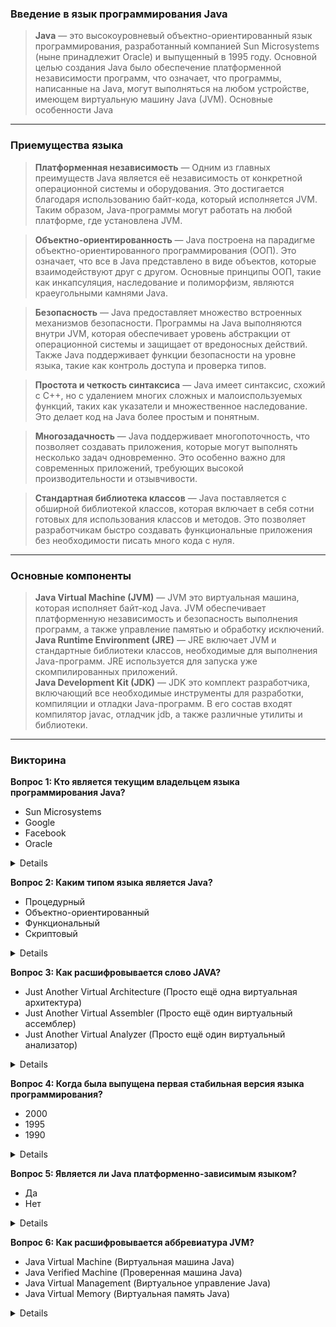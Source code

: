 ### Введение в язык программирования Java

> **Java** — это высокоуровневый объектно-ориентированный язык программирования, разработанный компанией Sun Microsystems
> (ныне принадлежит Oracle) и выпущенный в 1995 году. Основной целью создания Java было обеспечение платформенной
> независимости программ, что означает, что программы, написанные на Java, могут выполняться на любом устройстве,
> имеющем виртуальную машину Java (JVM). Основные особенности Java

---

### Приемущества языка

> **Платформенная независимость** — Одним из главных преимуществ Java является её независимость от конкретной операционной
> системы и оборудования. Это достигается благодаря использованию байт-кода, который исполняется JVM. Таким образом,
> Java-программы могут работать на любой платформе, где установлена JVM.

> **Объектно-ориентированность** — Java построена на парадигме объектно-ориентированного программирования (ООП). Это 
> означает, что все в Java представлено в виде объектов, которые взаимодействуют друг с другом. Основные принципы ООП,
> такие как инкапсуляция, наследование и полиморфизм, являются краеугольными камнями Java.

> **Безопасность** — Java предоставляет множество встроенных механизмов безопасности. Программы на Java выполняются
> внутри JVM, которая обеспечивает уровень абстракции от операционной системы и защищает от вредоносных действий.
> Также Java поддерживает функции безопасности на уровне языка, такие как контроль доступа и проверка типов.

> **Простота и четкость синтаксиса** — Java имеет синтаксис, схожий с C++, но с удалением многих сложных и
> малоиспользуемых функций, таких как указатели и множественное наследование. Это делает код на Java более простым и
> понятным.

> **Многозадачность** — Java поддерживает многопоточность, что позволяет создавать приложения, которые могут выполнять 
> несколько задач одновременно. Это особенно важно для современных приложений, требующих высокой производительности
> и отзывчивости.
 
> **Стандартная библиотека классов** — Java поставляется с обширной библиотекой классов, которая включает в себя сотни
> готовых для использования классов и методов. Это позволяет разработчикам быстро создавать функциональные приложения
> без необходимости писать много кода с нуля.

---
    
### Основные компоненты

> **Java Virtual Machine (JVM)** — JVM это виртуальная машина, которая исполняет байт-код Java. JVM обеспечивает 
> платформенную независимость и безопасность выполнения программ, а также управление памятью и обработку исключений.\
> **Java Runtime Environment (JRE)** — JRE включает JVM и стандартные библиотеки классов, необходимые для выполнения 
> Java-программ. JRE используется для запуска уже скомпилированных приложений.\
> **Java Development Kit (JDK)** — JDK это комплект разработчика, включающий все необходимые инструменты для разработки,
> компиляции и отладки Java-программ. В его состав входят компилятор javac, отладчик jdb, а также различные утилиты и библиотеки.

---

### Викторина

**Вопрос 1: Кто является текущим владельцем языка программирования Java?**
- Sun Microsystems
- Google
- Facebook
- Oracle

<details>
    <p><strong>Ответ: </strong>Oracle</p>
</details>

**Вопрос 2: Каким типом языка является Java?**
- Процедурный
- Объектно-ориентированный
- Функциональный
- Скриптовый

<details>
    <p><strong>Ответ: </strong>Oracle</p>
</details>

**Вопрос 3: Как расшифровывается слово JAVA?**
- Just Another Virtual Architecture (Просто ещё одна виртуальная архитектура)
- Just Another Virtual Assembler (Просто ещё один виртуальный ассемблер)
- Just Another Virtual Analyzer (Просто ещё один виртуальный анализатор)

<details>
    <p><strong>Ответ: </strong>Не расшифровывается</p>
</details>

**Вопрос 4: Когда была выпущена первая стабильная версия языка программирования?**
- 2000
- 1995
- 1990

<details>
    <p><strong>Ответ: </strong>1995</p>
</details>

**Вопрос 5: Является ли Java платформенно-зависимым языком?**
- Да
- Нет

<details>
    <p><strong>Ответ: </strong>Нет</p>
</details>

**Вопрос 6: Как расшифровывается аббревиатура JVM?**
- Java Virtual Machine (Виртуальная машина Java)
- Java Verified Machine (Проверенная машина Java)
- Java Virtual Management (Виртуальное управление Java)
- Java Virtual Memory (Виртуальная память Java)

<details>
    <p><strong>Ответ: </strong>Java Virtual Machine</p>
</details>
